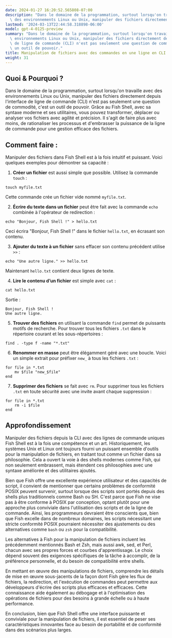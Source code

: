 ```yaml
---
date: 2024-01-27 16:20:52.565808-07:00
description: "Dans le domaine de la programmation, surtout lorsqu'on travaille avec\
  \ des environnements Linux ou Unix, manipuler des fichiers directement depuis\u2026"
lastmod: '2024-03-13T22:44:58.318898-06:00'
model: gpt-4-0125-preview
summary: "Dans le domaine de la programmation, surtout lorsqu'on travaille avec des\
  \ environnements Linux ou Unix, manipuler des fichiers directement depuis l'interface\
  \ de ligne de commande (CLI) n'est pas seulement une question de commodit\xE9, c'est\
  \ un outil de pouvoir."
title: Manipulation de fichiers avec des commandes en une ligne en CLI
weight: 31
---
```


## Quoi & Pourquoi ?

Dans le domaine de la programmation, surtout lorsqu'on travaille avec des environnements Linux ou Unix, manipuler des fichiers directement depuis l'interface de ligne de commande (CLI) n'est pas seulement une question de commodité, c'est un outil de pouvoir. Grâce au Fish Shell, avec sa syntaxe moderne et ses utilitaires, vous pouvez transformer, déplacer ou analyser vos fichiers avec agilité et précision. Il s'agit de faire plus avec moins, de rationaliser les processus et d'embrasser la puissance de la ligne de commande pour une gestion efficace des fichiers.

## Comment faire :

Manipuler des fichiers dans Fish Shell est à la fois intuitif et puissant. Voici quelques exemples pour démontrer sa capacité :

1. **Créer un fichier** est aussi simple que possible. Utilisez la commande `touch` :

```Fish Shell
touch myfile.txt
```

Cette commande crée un fichier vide nommé `myfile.txt`.

2. **Écrire du texte dans un fichier** peut être fait avec la commande `echo` combinée à l'opérateur de redirection :

```Fish Shell
echo "Bonjour, Fish Shell !" > hello.txt
```

Ceci écrira "Bonjour, Fish Shell !" dans le fichier `hello.txt`, en écrasant son contenu.

3. **Ajouter du texte à un fichier** sans effacer son contenu précédent utilise `>>` :

```Fish Shell
echo "Une autre ligne." >> hello.txt
```

Maintenant `hello.txt` contient deux lignes de texte.

4. **Lire le contenu d’un fichier** est simple avec `cat` :

```Fish Shell
cat hello.txt
```

Sortie :
```
Bonjour, Fish Shell !
Une autre ligne.
```

5. **Trouver des fichiers** en utilisant la commande `find` permet de puissants motifs de recherche. Pour trouver tous les fichiers `.txt` dans le répertoire courant et les sous-répertoires :

```Fish Shell
find . -type f -name "*.txt"
```

6. **Renommer en masse** peut être élégamment géré avec une boucle. Voici un simple extrait pour préfixer `new_` à tous les fichiers `.txt` :

```Fish Shell
for file in *.txt
    mv $file "new_$file"
end
```

7. **Supprimer des fichiers** se fait avec `rm`. Pour supprimer tous les fichiers `.txt` en toute sécurité avec une invite avant chaque suppression :

```Fish Shell
for file in *.txt
    rm -i $file
end
```

## Approfondissement

Manipuler des fichiers depuis la CLI avec des lignes de commande uniques Fish Shell est à la fois une compétence et un art. Historiquement, les systèmes Unix et Linux ont toujours fourni un puissant ensemble d'outils pour la manipulation de fichiers, en traitant tout comme un fichier dans sa philosophie. Cela a ouvert la voie à des shells modernes comme Fish, qui non seulement embrassent, mais étendent ces philosophies avec une syntaxe améliorée et des utilitaires ajoutés.

Bien que Fish offre une excellente expérience utilisateur et des capacités de script, il convient de mentionner que certains problèmes de conformité POSIX peuvent survenir, surtout lorsque des scripts sont portés depuis des shells plus traditionnels comme Bash ou SH. C'est parce que Fish ne vise pas à être conforme à POSIX par conception, optant plutôt pour une approche plus conviviale dans l'utilisation des scripts et de la ligne de commande. Ainsi, les programmeurs devraient être conscients que, bien que Fish excelle dans de nombreux domaines, les scripts nécessitant une stricte conformité POSIX pourraient nécessiter des ajustements ou des alternatives comme `bash` ou `zsh` pour la compatibilité.

Les alternatives à Fish pour la manipulation de fichiers incluent les précédemment mentionnés Bash et Zsh, mais aussi awk, sed, et Perl, chacun avec ses propres forces et courbes d'apprentissage. Le choix dépend souvent des exigences spécifiques de la tâche à accomplir, de la préférence personnelle, et du besoin de compatibilité entre shells.

En mettant en œuvre des manipulations de fichiers, comprendre les détails de mise en œuvre sous-jacents de la façon dont Fish gère les flux de fichiers, la redirection, et l'exécution de commandes peut permettre aux développeurs d'écrire des scripts plus efficaces et efficaces. Cette connaissance aide également au débogage et à l'optimisation des opérations de fichiers pour des besoins à grande échelle ou à haute performance.

En conclusion, bien que Fish Shell offre une interface puissante et conviviale pour la manipulation de fichiers, il est essentiel de peser ses caractéristiques innovantes face au besoin de portabilité et de conformité dans des scénarios plus larges.
